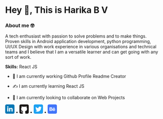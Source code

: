 # Hey 👋, This is Harika B V
### About me 🤓
A tech enthusiast with passion to solve problems and to make things. Proven skills in Android application development, python programming, UI/UX Design with work experience in various organisations and technical teams and I believe that I am a versatile learner and can get going with any sort of work.

**Skills:** React JS

- 💼 I am currently working Github Profile Readme Creator

- ✍️ I am currently learning React JS

- 🌱  I am currently looking to collaborate on Web Projects

<a href = https://www.linkedin.com/in/harikabv><img src=https://raw.githubusercontent.com/edent/SuperTinyIcons/master/images/svg/linkedin.svg height='30' weight='30'></a> • <a href = https://github.com/harikabv><img src=https://raw.githubusercontent.com/edent/SuperTinyIcons/master/images/svg/github.svg height='30' weight='30'></a> • <a href = https://twitter.com/harikabv><img src=https://raw.githubusercontent.com/edent/SuperTinyIcons/master/images/svg/twitter.svg height='30' weight='30'></a> • <a href = https://www.behance.net/harikabv><img src=https://raw.githubusercontent.com/edent/SuperTinyIcons/master/images/svg/behance.svg height='30' weight='30'></a>
